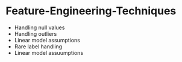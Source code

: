 # Feature-Engineering-Techniques

- Handling null values
- Handling outliers
- Linear model assumptions
- Rare label handling
- Linear model assuumptions

